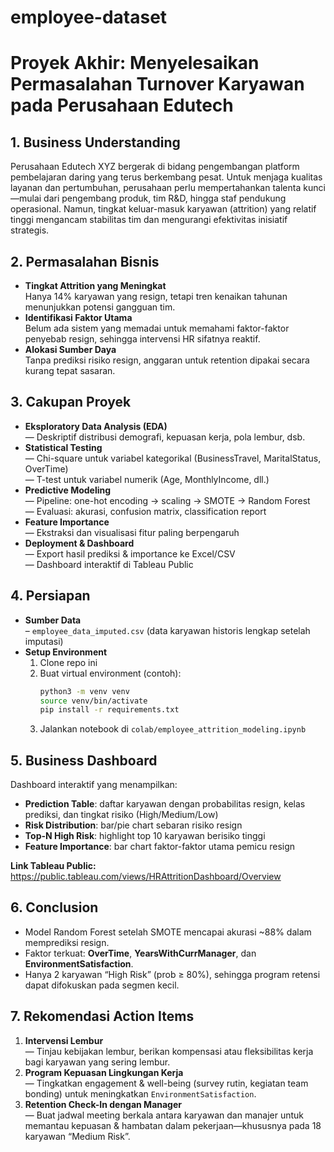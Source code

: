 # employee-dataset
# Proyek Akhir: Menyelesaikan Permasalahan Turnover Karyawan pada Perusahaan Edutech

## 1. Business Understanding  
Perusahaan Edutech XYZ bergerak di bidang pengembangan platform pembelajaran daring yang terus berkembang pesat. Untuk menjaga kualitas layanan dan pertumbuhan, perusahaan perlu mempertahankan talenta kunci—mulai dari pengembang produk, tim R&D, hingga staf pendukung operasional. Namun, tingkat keluar-masuk karyawan (attrition) yang relatif tinggi mengancam stabilitas tim dan mengurangi efektivitas inisiatif strategis.

## 2. Permasalahan Bisnis  
- **Tingkat Attrition yang Meningkat**  
  Hanya 14% karyawan yang resign, tetapi tren kenaikan tahunan menunjukkan potensi gangguan tim.  
- **Identifikasi Faktor Utama**  
  Belum ada sistem yang memadai untuk memahami faktor-faktor penyebab resign, sehingga intervensi HR sifatnya reaktif.  
- **Alokasi Sumber Daya**  
  Tanpa prediksi risiko resign, anggaran untuk retention dipakai secara kurang tepat sasaran.

## 3. Cakupan Proyek  
- **Eksploratory Data Analysis (EDA)**  
  — Deskriptif distribusi demografi, kepuasan kerja, pola lembur, dsb.  
- **Statistical Testing**  
  — Chi-square untuk variabel kategorikal (BusinessTravel, MaritalStatus, OverTime)  
  — T-test untuk variabel numerik (Age, MonthlyIncome, dll.)  
- **Predictive Modeling**  
  — Pipeline: one-hot encoding → scaling → SMOTE → Random Forest  
  — Evaluasi: akurasi, confusion matrix, classification report  
- **Feature Importance**  
  — Ekstraksi dan visualisasi fitur paling berpengaruh  
- **Deployment & Dashboard**  
  — Export hasil prediksi & importance ke Excel/CSV  
  — Dashboard interaktif di Tableau Public  

## 4. Persiapan  
- **Sumber Data**  
  – `employee_data_imputed.csv` (data karyawan historis lengkap setelah imputasi)  
- **Setup Environment**  
  1. Clone repo ini  
  2. Buat virtual environment (contoh):  
     ```bash
     python3 -m venv venv
     source venv/bin/activate
     pip install -r requirements.txt
     ```  
  3. Jalankan notebook di `colab/employee_attrition_modeling.ipynb`

## 5. Business Dashboard  
Dashboard interaktif yang menampilkan:  
- **Prediction Table**: daftar karyawan dengan probabilitas resign, kelas prediksi, dan tingkat risiko (High/Medium/Low)  
- **Risk Distribution**: bar/pie chart sebaran risiko resign  
- **Top-N High Risk**: highlight top 10 karyawan berisiko tinggi  
- **Feature Importance**: bar chart faktor-faktor utama pemicu resign  

**Link Tableau Public:**  
https://public.tableau.com/views/HRAttritionDashboard/Overview

## 6. Conclusion  
- Model Random Forest setelah SMOTE mencapai akurasi ~88% dalam memprediksi resign.  
- Faktor terkuat: **OverTime**, **YearsWithCurrManager**, dan **EnvironmentSatisfaction**.  
- Hanya 2 karyawan “High Risk” (prob ≥ 80%), sehingga program retensi dapat difokuskan pada segmen kecil.

## 7. Rekomendasi Action Items  
1. **Intervensi Lembur**  
   — Tinjau kebijakan lembur, berikan kompensasi atau fleksibilitas kerja bagi karyawan yang sering lembur.  
2. **Program Kepuasan Lingkungan Kerja**  
   — Tingkatkan engagement & well-being (survey rutin, kegiatan team bonding) untuk meningkatkan `EnvironmentSatisfaction`.  
3. **Retention Check-In dengan Manager**  
   — Buat jadwal meeting berkala antara karyawan dan manajer untuk memantau kepuasan & hambatan dalam pekerjaan—khususnya pada 18 karyawan “Medium Risk”.  
